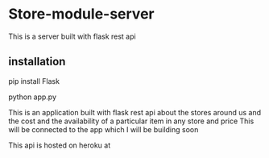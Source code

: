# Store-module-server
This is a server built with flask rest api

## installation

pip install Flask

python app.py

This is an application built with flask rest api about the stores around us and the cost and the availability of a particular item in any 
store and price 
This will be connected to the app which I will be building soon

This api is hosted on heroku at
